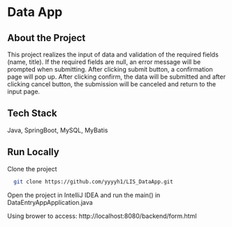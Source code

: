 # Data App
## About the Project

This project realizes the input of data and validation of the required fields (name, title). If the required fields are null, an error message will be prompted when submitting. After clicking submit button, a confirmation page will pop up. After clicking confirm, the data will be submitted and after clicking cancel button, the submission will be canceled and return to the input page.


## Tech Stack

Java, SpringBoot, MySQL, MyBatis


## Run Locally

Clone the project

```bash
  git clone https://github.com/yyyyh1/LIS_DataApp.git
```

Open the project in IntelliJ IDEA and run the main() in DataEntryAppApplication.java

Using brower to access: http://localhost:8080/backend/form.html
